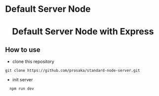 # Default Server Node

<h1 align='center'>Default Server Node with Express</h1>

## How to use

- clone this repository 
``` 
git clone https://github.com/prosaka/standard-node-server.git
```

- init server
``` 
  npm run dev
```
